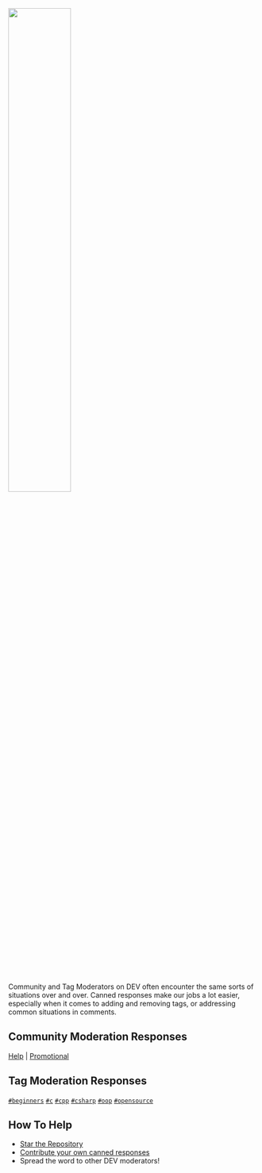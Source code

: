 <img src=https://github.com/CodeMouse92/DEVModInACan/blob/master/modinacan-logo.svg width=50%>

Community and Tag Moderators on DEV often encounter the same sorts of situations over and over. Canned responses make our jobs a lot easier, especially when it comes to adding and removing tags, or addressing common situations in comments.

## Community Moderation Responses

[Help](/community/help.md) |
[Promotional](/community/help.md)

## Tag Moderation Responses

[`#beginners`](/tag-mod/beginners.md)
[`#c`](/tag-mod/c.md)
[`#cpp`](/tag-mod/cpp.md)
[`#csharp`](/tag-mod/csharp.md)
[`#oop`](/tag-mod/oop.md)
[`#opensource`](/tag-mod/opensource.md)

## How To Help

* [Star the Repository](https://github.com/CodeMouse92/DEVModInACan)
* [Contribute your own canned responses](https://github.com/CodeMouse92/DEVModInACan/blob/master/CONTRIBUTING.md)
* Spread the word to other DEV moderators!
